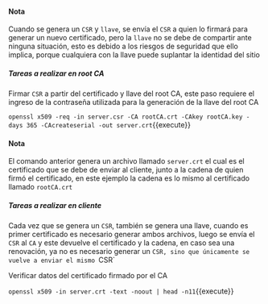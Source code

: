 #### Nota
Cuando se genera un `CSR` y `llave`, se envía el `CSR` a quien lo firmará para generar un nuevo certificado, pero la `llave` no se debe de compartir ante ninguna situación, esto es debido a los riesgos de seguridad que ello implica, porque cualquiera con la llave puede suplantar la identidad del sitio

##### Tareas a realizar en root CA
Firmar `CSR` a partir del certificado y llave del root CA, este paso requiere el ingreso de la contraseña utilizada para la generación de la llave del root CA

`openssl x509 -req -in server.csr -CA rootCA.crt -CAkey rootCA.key -days 365 -CAcreateserial -out server.crt`{{execute}}

#### Nota
El comando anterior genera un archivo llamado `server.crt` el cual es el certificado que se debe de enviar al cliente, junto a la cadena de quien firmó el certificado, en este ejemplo la cadena es lo mismo al certificado llamado `rootCA.crt`

##### Tareas a realizar en cliente
Cada vez que se genera un `CSR`, también se genera una llave, cuando es primer certificado es necesario generar ambos archivos, luego se envía el `CSR` al `CA` y este devuelve el certificado y la cadena, en caso sea una renovación, ya no es necesario generar un `CSR, sino que únicamente se vuelve a enviar el mismo `CSR`

Verificar datos del certificado firmado por el CA

`openssl x509 -in server.crt -text -noout | head -n11`{{execute}}
